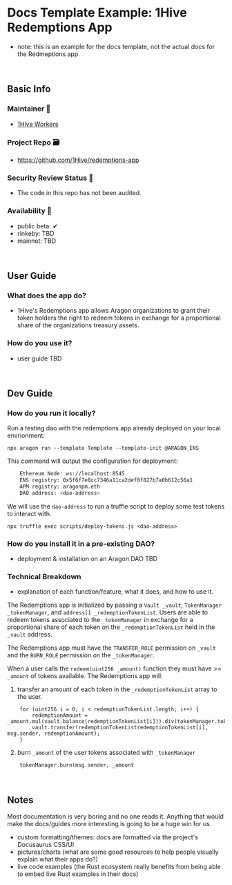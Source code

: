 # Docs Template Example: 1Hive Redemptions App 
- note: this is an example for the docs template, not the actual docs for the Redmeptions app

<br>

## Basic Info

### Maintainer 🚧
- [1Hive Workers](https://1hive.org/docs/contribute/projects-tasks.html#expectations-of-workers)

### Project Repo 🗃️
- https://github.com/1Hive/redemptions-app

### Security Review Status 🚨
- The code in this repo has not been audited.

### Availability 🐲
- public beta: ✔
- rinkeby: TBD
- mainnet: TBD

<br>

## User Guide

### What does the app do?
- 1Hive's Redemptions app allows Aragon organizations to grant their token holders the right to redeem tokens in exchange for a proportional share of the organizations treasury assets.

### How do you use it?
- user guide TBD

<br>

## Dev Guide

### How do you run it locally?

Run a testing dao with the redemptions app already deployed on your local envrionment:

`npx aragon run --template Template --template-init @ARAGON_ENS`

This command will output the configuration for deployment:

```sh
    Ethereum Node: ws://localhost:8545
    ENS registry: 0x5f6f7e8cc7346a11ca2def8f827b7a0b612c56a1
    APM registry: aragonpm.eth
    DAO address: <dao-address>
```

We will use the `dao-address` to run a truffle script to deploy some test tokens to interact with.

`npx truffle exec scripts/deploy-tokens.js <dao-address>`

### How do you install it in a pre-existing DAO?
- deployment & installation on an Aragon DAO TBD

### Technical Breakdown 
- explanation of each function/feature, what it does, and how to use it. 

The Redemptions app is initialized by passing a `Vault _vault`, `TokenManager _tokenManager`, and `address[] _redemptionTokenList`. Users are able to redeem tokens associated to the `_tokenManager` in exchange for a proportional share of each token on the `_redemptionTokenList` held in the `_vault` address.

The Redemptions app must have the `TRANSFER_ROLE` permission on `_vault` and the `BURN_ROLE` permission on the `_tokenManager`.

When a user calls the `redeem(uint256 _amount)` function they must have >= `_amount` of tokens available. The Redemptions app will:

1. transfer an amount of each token in the `_redemptionTokenList` array to the user.

```
    for (uint256 i = 0; i < redemptionTokenList.length; i++) {
        redemptionAmount = _amount.mul(vault.balance(redemptionTokenList[i])).div(tokenManager.token().totalSupply());
        vault.transfer(redemptionTokenListredemptionTokenList[i], msg.sender, redemptionAmount);
    }
```

2. burn `_amount` of the user tokens associated with `_tokenManager`

```
    tokenManager.burn(msg.sender, _amount
```

<br>

## Notes

Most documentation is very boring and no one reads it. Anything that would make the docs/guides more interesting is going to be a huge win for us.
- custom formatting/themes: docs are formatted via the project's Docusaurus CSS/UI
- pictures/charts (what are some good resources to help people visually explain what their apps do?)
- live code examples (the Rust ecosystem really benefits from being able to embed live Rust examples in their docs)

<br>

